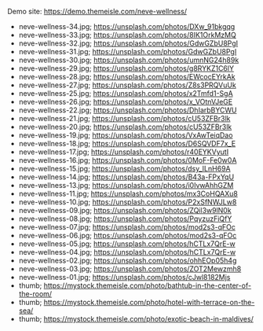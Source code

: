 Demo site: https://demo.themeisle.com/neve-wellness/



- neve-wellness-34.jpg;	https://unsplash.com/photos/DXw_91bkgqg
- neve-wellness-33.jpg;	https://unsplash.com/photos/8IK1OrkMzMQ
- neve-wellness-32.jpg;	https://unsplash.com/photos/GdwGZbU8PgI
- neve-wellness-31.jpg;	https://unsplash.com/photos/GdwGZbU8PgI
- neve-wellness-30.jpg;	https://unsplash.com/photos/umnNG24h89k
- neve-wellness-29.jpg;	https://unsplash.com/photos/g8RYKZ1C6lY
- neve-wellness-28.jpg;	https://unsplash.com/photos/EWcocEYrkAk
- neve-wellness-27.jpg;	https://unsplash.com/photos/Z8s3PRQVuUk
- neve-wellness-25.jpg;	https://unsplash.com/photos/x2Tmfd1-SgA
- neve-wellness-26.jpg;	https://unsplash.com/photos/x_VOtnVJeGE
- neve-wellness-22.jpg;	https://unsplash.com/photos/DhIarbBYCWU
- neve-wellness-21.jpg;	https://unsplash.com/photos/cU53ZFBr3lk
- neve-wellness-20.jpg;	https://unsplash.com/photos/cU53ZFBr3lk
- neve-wellness-19.jpg;	https://unsplash.com/photos/VxAwTeiqDao
- neve-wellness-18.jpg;	https://unsplash.com/photos/D6SQVDF7x_E
- neve-wellness-17.jpg;	https://unsplash.com/photos/r40EYKVyutI
- neve-wellness-16.jpg;	https://unsplash.com/photos/0MoF-Fe0w0A
- neve-wellness-15.jpg;	https://unsplash.com/photos/dsy_ILnH69A
- neve-wellness-14.jpg;	https://unsplash.com/photos/B43a-FPxYqU
- neve-wellness-13.jpg;	https://unsplash.com/photos/i0IvwAhhGZM
- neve-wellness-11.jpg;	https://unsplash.com/photos/mx3CoHQAXu8
- neve-wellness-10.jpg;	https://unsplash.com/photos/P2xSfNWJLw8
- neve-wellness-09.jpg;	https://unsplash.com/photos/ZQil3w9lN0k
- neve-wellness-08.jpg;	https://unsplash.com/photos/PqyzuzFiQfY
- neve-wellness-07.jpg;	https://unsplash.com/photos/mod2s3-qFOc
- neve-wellness-06.jpg;	https://unsplash.com/photos/mod2s3-qFOc
- neve-wellness-05.jpg;	https://unsplash.com/photos/hCTLx7QrE-w
- neve-wellness-04.jpg;	https://unsplash.com/photos/hCTLx7QrE-w
- neve-wellness-02.jpg;	https://unsplash.com/photos/ohhEOp05h4g
- neve-wellness-03.jpg;	https://unsplash.com/photos/ZOT2Mewzmh8
- neve-wellness-01.jpg;	https://unsplash.com/photos/cJwl8182Mjs
- thumb; https://mystock.themeisle.com/photo/bathtub-in-the-center-of-the-room/
- thumb; https://mystock.themeisle.com/photo/hotel-with-terrace-on-the-sea/
- thumb; https://mystock.themeisle.com/photo/exotic-beach-in-maldives/